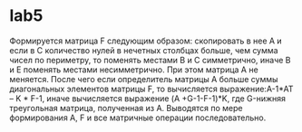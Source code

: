 # lab5
Формируется матрица F следующим образом:
    скопировать в нее А и если в С количество нулей в нечетных столбцах больше,
    чем сумма чисел по периметру, то поменять местами B и C симметрично,
    иначе B и Е поменять местами несимметрично.
    При этом матрица А не меняется.
    После чего если определитель матрицы А больше суммы диагональных элементов матрицы F,
    то вычисляется выражение:A-1*AT – K * F-1,
    иначе вычисляется выражение (A +G-1-F-1)*K, где G-нижняя треугольная матрица, полученная из А.
   Выводятся по мере формирования А, F и все матричные операции последовательно.
